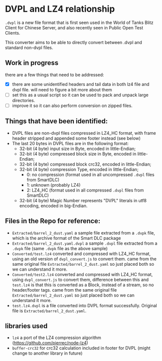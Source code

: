 # DVPL and LZ4 relationship

`.dvpl` is a new file format that is first seen used in the World of Tanks Blitz Client for Chinese Server, and also recently seen in Public Open Test Clients. 

This converter aims to be able to directly convert between .dvpl and standard non-dvpl files.

## Work in progress
 
there are a few things that need to be addressed:

- [x] there are some unidentified headers and tail data in both lz4 file and dvpl file. will need to figure a bit more about them
- [ ] set this as a usual script so it can be used to pack and unpack large directories.
- [ ] improve it so it can also perform conversion on zipped files.

## Things that have been identified:

- DVPL files are non-dvpl files compressed in LZ4_HC format, with frame header stripped and appended some footer instead (see below)
- The last 20 bytes in DVPL files are in the following format:
    - 32-bit (4 byte) input size in Byte, encoded in little-Endian;
    - 32-bit (4 byte) compressed block size in Byte, encoded in little-Endian;
    - 32-bit (4 byte) compressed block crc32, encoded in little-Endian;
    - 32-bit (4 byte) compression Type, encoded in little-Endian;
        - 0: no compression (format used in all uncompressed `.dvpl` files from SmartDLC)
        - 1: unknown (probably LZ4)
        - 2: LZ4_HC (format used in all compressed `.dvpl` files from SmartDLC)    
    - 32-bit (4 byte) Magic Number represents "DVPL" literals in utf8 encoding, encoded in big-Endian.
        
## Files in the Repo for reference:

- `Extracted/barrel_2_dust.yaml` a sample file extracted from a `.dvpk` file, which is the archive format of the Smart DLC package
- `Extracted/barrel_2_dust.yaml.dvpl` a sample `.dvpl` file extracted from a `.dvpk` file (same `.dvpk` file as the above sample)
- `Converted/test.lz4` converted and compressed with LZ4_HC format, using an old version of `dvpl_convert.js` to convert them. came from the same original file `Extracted/barrel_2_dust.yaml` so just placed both so we can understand it more.
- `Converted/test2.lz4` converted and compressed with LZ4_HC format, using `dvpl_convert.js` to convert them, difference between this and `test.lz4` is that this is converted as a Block, instead of a stream, so no header/footer tags. came from the same original file `Extracted/barrel_2_dust.yaml` so just placed both so we can understand it more.
- `test.lz4.dvpl` is a file converted into DVPL format successfully. Original file is `Extracted/barrel_2_dust.yaml`.


## libraries used

- `lz4` a port of the LZ4 compression algorithm (https://github.com/pierrec/node-lz4)
- `buffer-crc32` for crc32 calculation included in footer for DVPL (might change to another library in future)